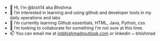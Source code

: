 - 👋 Hi, I’m @bish14 aka Bhishma
- 👀 I’m interested in learning and using github and developer tools in my daily operations and labs
- 🌱 I’m currently learning Github essentials, HTML, Java, Python, css
- 💞️ I’m looking to collaborate for something I'm not sure at this time.
- 📫 You can email me at imbhishma@outlook.com or linkedin ~ bhishmad

<!---
bish14/bish14 is a ✨ special ✨ repository because its `README.md` (this file) appears on your GitHub profile.
You can click the Preview link to take a look at your changes.
--->

